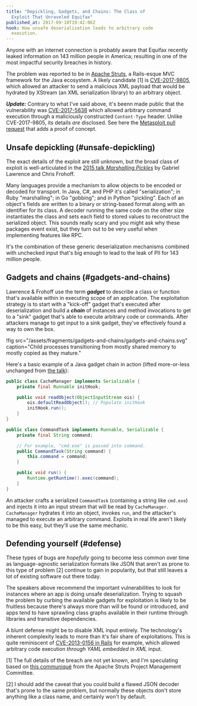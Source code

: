 ```yaml
---
title: "Depickling, Gadgets, and Chains: The Class of
  Exploit That Unraveled Equifax"
published_at: 2017-09-10T19:42:06Z
hook: How unsafe deserialization leads to arbitrary code
  execution.
---
```


Anyone with an internet connection is probably aware that
Equifax recently leaked information on 143 million people
in America; resulting in one of the most impactful security
breaches in history.

The problem was reported to be in [Apache Struts][struts],
a Rails-esque MVC framework for the Java ecosystem. A
likely candidate [1] is [CVE-2017-9805][strutsvuln], which
allowed an attacker to send a malicious XML payload that
would be hydrated by XStream (an XML serialization library)
to an arbitrary object.

***Update:*** Contrary to what I've said above, it's beenn
made public that the vulnerability was
[CVE-2017-5638][strutsvuln2] which allowed arbitrary
command execution through a maliciously constructed
`Content-Type` header. Unlike CVE-2017-9805, its details
_are_ disclosed. See here the [Metasploit pull
request][metasploit] that adds a proof of concept.

## Unsafe depickling (#unsafe-depickling)

The exact details of the exploit are still unknown, but the
broad class of exploit is well-articulated in the [2015
talk _Marshalling Pickles_][talk] by Gabriel Lawrence and
Chris Frohoff.

Many languages provide a mechanism to allow objects to be
encoded or decoded for transport. In Java, C#, and PHP it's
called "serialization"; in Ruby "marshalling"; in Go
"gobbing"; and in Python "pickling". Each of an object's
fields are written to a binary or string-based format along
with an identifier for its class. A decoder running the
same code on the other size instantiates the class and sets
each field to stored values to reconstruct the serialized
object. This sounds really scary and you might ask why
these packages event exist, but they turn out to be very
useful when implementing features like RPC.

It's the combination of these generic deserialization
mechanisms combined with unchecked input that's big enough
to lead to the leak of PII for 143 million people.

## Gadgets and chains (#gadgets-and-chains)

Lawrence & Frohoff use the term ***gadget*** to describe a
class or function that's available within in executing
scope of an application. The exploitation strategy is to
start with a "kick-off" gadget that's executed after
deserialization and build a ***chain*** of instances and
method invocations to get to a "sink" gadget that's able to
execute arbitrary code or commands. After attackers manage
to get input to a sink gadget, they've effectively found a
way to own the box.

!fig src="/assets/fragments/gadgets-and-chains/gadgets-and-chains.svg" caption="Child processes transitioning from mostly shared memory to mostly copied as they mature."

Here's a basic example of a Java gadget chain in action
(lifted more-or-less unchanged from [the talk][talk]):

``` java
public class CacheManager implements Serializable {
    private final Runnable initHook;

    public void readObject(ObjectInputStream ois) {
        ois.defaultReadObject(); // Populate initHook
        initHook.run();
    }
}

public class CommandTask implements Runnable, Serializable {
    private final String command;

    // For example, "cmd.exe" is passed into command.
    public CommandTask(String command) {
        this.command = command;
    }

    public void run() {
        Runtime.getRuntime().exec(command);
    }
}
```

An attacker crafts a serialized `CommandTask` (containing a
string like `cmd.exe`) and injects it into an input stream
that will be read by `CacheManager`. `CacheManager`
hydrates it into an object, invokes `run`, and the
attacker's managed to execute an arbitrary command.
Exploits in real life aren't likely to be this easy, but
they'll use the same mechanic.

## Defending yourself (#defense)

These types of bugs are _hopefully_ going to become less
common over time as language-agnostic serialization formats
like JSON that aren't as prone to this type of problem [2]
continue to gain in popularity, but that still leaves a lot
of existing software out there today.

The speakers above recommend the important vulnerabilities
to look for instances where an app is doing unsafe
deserialization. Trying to squash the problem by curbing
the available gadgets for exploitation is likely to be
fruitless because there's always more than will be found or
introduced, and apps tend to have sprawling class graphs
available in their runtime through libraries and transitive
dependencies.

A blunt defense might be to disable XML input entirely. The
technology's inherent complexity leads to more than it's
fair share of exploitations. This is quite reminiscent of
[CVE-2013-0156 in Rails][railsvuln] for example, which
allowed arbitrary code execution _through YAML embedded in
XML_ input.

[1] The full details of the breach are not yet known, and
I'm speculating based on [this communiqué][apacheresp] from
the Apache Struts Project Management Committee.

[2] I should add the caveat that you could build a flawed
JSON decoder that's prone to the same problem, but normally
these objects don't store anything like a class name, and
certainly won't by default.

[apacheresp]: https://blogs.apache.org/foundation/entry/apache-struts-statement-on-equifax
[metasploit]: https://github.com/rapid7/metasploit-framework/pull/8103
[railsvuln]: http://blog.codeclimate.com/blog/2013/01/10/rails-remote-code-execution-vulnerability-explained/
[struts]: https://struts.apache.org/
[strutsvuln]: https://cwiki.apache.org/confluence/display/WW/S2-052
[strutsvuln2]: https://nvd.nist.gov/vuln/detail/CVE-2017-5638
[talk]: https://frohoff.github.io/appseccali-marshalling-pickles/
